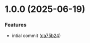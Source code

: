 # 1.0.0 (2025-06-19)


### Features

* intial commit ([da75b24](https://github.com/raisedadead/astro-loader-hashnode/commit/da75b247809603f2c89a42e7754898fafba3d386))
